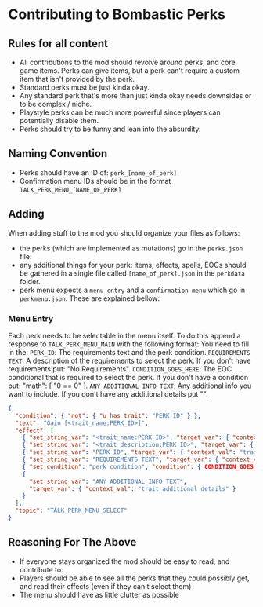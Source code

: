 # Contributing to Bombastic Perks

## Rules for all content
* All contributions to the mod should revolve around perks, and core game items. Perks can give items, but a perk can't require a custom item that isn't provided by the perk.
* Standard perks must be just kinda okay.
* Any standard perk that's more than just kinda okay needs downsides or to be complex / niche.
* Playstyle perks can be much more powerful since players can potentially disable them.
* Perks should try to be funny and lean into the absurdity.

## Naming Convention
* Perks should have an ID of: `perk_[name_of_perk]`
* Confirmation menu IDs should be in the format `TALK_PERK_MENU_[NAME_OF_PERK]`

## Adding
When adding stuff to the mod you should organize your files as follows:
* the perks (which are implemented as mutations) go in the `perks.json` file.
* any additional things for your perk: items, effects, spells, EOCs should be gathered in a single file called `[name_of_perk].json` in the `perkdata` folder.
* perk menu expects a `menu entry` and a `confirmation menu` which go in `perkmenu.json`. These are explained bellow:

### Menu Entry
Each perk needs to be selectable in the menu itself. To do this append a response to `TALK_PERK_MENU_MAIN` with the following format:
You need to fill in the:
`PERK_ID`: The requirements text and the perk condition.
`REQUIREMENTS TEXT`: A description of the requirements to select the perk. If you don't have requirements put: "No Requirements".
`CONDITION_GOES_HERE`: The EOC conditional that is required to select the perk. If you don't have a condition put: "math": [ "0 == 0" ].
`ANY ADDITIONAL INFO TEXT`: Any additional info you want to include. If you don't have any additional details put "".
``` json 
{
  "condition": { "not": { "u_has_trait": "PERK_ID" } },
  "text": "Gain [<trait_name:PERK_ID>]",
  "effect": [
    { "set_string_var": "<trait_name:PERK_ID>", "target_var": { "context_val": "trait_name" } },
    { "set_string_var": "<trait_description:PERK_ID>", "target_var": { "context_val": "trait_description" } },
    { "set_string_var": "PERK_ID", "target_var": { "context_val": "trait_id" } },
    { "set_string_var": "REQUIREMENTS TEXT", "target_var": { "context_val": "trait_requirement_description" } },
    { "set_condition": "perk_condition", "condition": { CONDITION_GOES_HERE } },
    {
      "set_string_var": "ANY ADDITIONAL INFO TEXT",
      "target_var": { "context_val": "trait_additional_details" }
    }
  ],
  "topic": "TALK_PERK_MENU_SELECT"
}
```

## Reasoning For The Above
* If everyone stays organized the mod should be easy to read, and contribute to.
* Players should be able to see all the perks that they could possibly get, and read their effects (even if they can't select them)
* The menu should have as little clutter as possible
